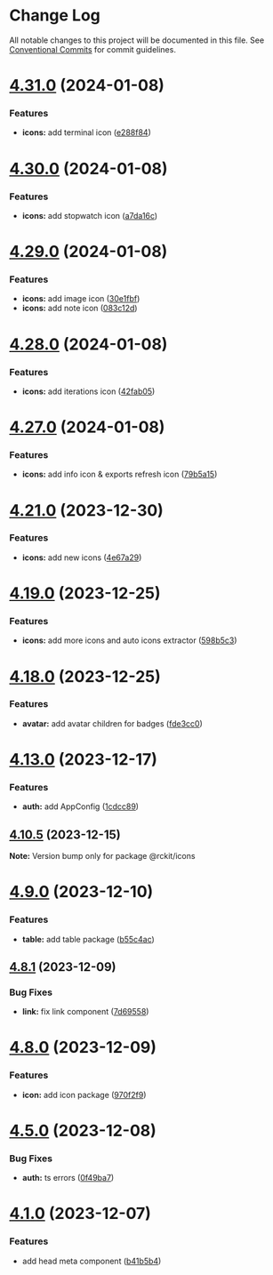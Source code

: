 # Change Log

All notable changes to this project will be documented in this file.
See [Conventional Commits](https://conventionalcommits.org) for commit guidelines.

# [4.31.0](https://github.com/lskjs/lskjs/compare/v4.30.0...v4.31.0) (2024-01-08)


### Features

* **icons:** add terminal icon ([e288f84](https://github.com/lskjs/lskjs/commit/e288f841554ebfe9e47a3f45ce8dd46cbb1b7513))





# [4.30.0](https://github.com/lskjs/lskjs/compare/v4.29.0...v4.30.0) (2024-01-08)


### Features

* **icons:** add stopwatch icon ([a7da16c](https://github.com/lskjs/lskjs/commit/a7da16c4d757f8bede1a7e93605efdfd47694666))





# [4.29.0](https://github.com/lskjs/lskjs/compare/v4.28.0...v4.29.0) (2024-01-08)


### Features

* **icons:** add image icon ([30e1fbf](https://github.com/lskjs/lskjs/commit/30e1fbfd59cefa944e1e828aef8b89acb18f18ea))
* **icons:** add note icon ([083c12d](https://github.com/lskjs/lskjs/commit/083c12d3bc012629e3e6b2f6ab100e73a9177f37))





# [4.28.0](https://github.com/lskjs/lskjs/compare/v4.27.0...v4.28.0) (2024-01-08)


### Features

* **icons:** add iterations icon ([42fab05](https://github.com/lskjs/lskjs/commit/42fab05fe5a6d2302734129982722c63805435e4))





# [4.27.0](https://github.com/lskjs/lskjs/compare/v4.26.3...v4.27.0) (2024-01-08)


### Features

* **icons:** add info icon & exports refresh icon ([79b5a15](https://github.com/lskjs/lskjs/commit/79b5a15534cbddeb98c736108cf1a4534906d8b0))





# [4.21.0](https://github.com/lskjs/lskjs/compare/v4.20.0...v4.21.0) (2023-12-30)


### Features

* **icons:** add new icons ([4e67a29](https://github.com/lskjs/lskjs/commit/4e67a29a3d046e0acaefa87c37142c9a1dea9c68))





# [4.19.0](https://github.com/lskjs/lskjs/compare/v4.18.0...v4.19.0) (2023-12-25)


### Features

* **icons:** add more icons and auto icons extractor ([598b5c3](https://github.com/lskjs/lskjs/commit/598b5c36363d50897080ff42d385541537b21dd9))





# [4.18.0](https://github.com/lskjs/lskjs/compare/v4.17.0...v4.18.0) (2023-12-25)


### Features

* **avatar:** add avatar children for badges ([fde3cc0](https://github.com/lskjs/lskjs/commit/fde3cc0f74448aa429f162c5fef8fa0a7decadc3))





# [4.13.0](https://github.com/lskjs/lskjs/compare/v4.12.0...v4.13.0) (2023-12-17)


### Features

* **auth:** add AppConfig ([1cdcc89](https://github.com/lskjs/lskjs/commit/1cdcc894d2e7c76b82db292eaf142f7560369bed))





## [4.10.5](https://github.com/lskjs/lskjs/compare/v4.10.4...v4.10.5) (2023-12-15)

**Note:** Version bump only for package @rckit/icons





# [4.9.0](https://github.com/lskjs/lskjs/compare/v4.8.2...v4.9.0) (2023-12-10)


### Features

* **table:** add table package ([b55c4ac](https://github.com/lskjs/lskjs/commit/b55c4ac41c7212bdc5c021880726a471be2786f8))





## [4.8.1](https://github.com/lskjs/lskjs/compare/v4.8.0...v4.8.1) (2023-12-09)


### Bug Fixes

* **link:** fix link component ([7d69558](https://github.com/lskjs/lskjs/commit/7d69558159902d9d27de1ff3ed35a36c8835e1e3))





# [4.8.0](https://github.com/lskjs/lskjs/compare/v4.7.0...v4.8.0) (2023-12-09)


### Features

* **icon:** add icon package ([970f2f9](https://github.com/lskjs/lskjs/commit/970f2f908fd564d1edf8415fc6a2db270a99a8bc))





# [4.5.0](https://github.com/lskjs/lskjs/compare/v4.4.0...v4.5.0) (2023-12-08)


### Bug Fixes

* **auth:** ts errors ([0f49ba7](https://github.com/lskjs/lskjs/commit/0f49ba7e25d0b07c6b2b4f884bd21e523bb37bbf))





# [4.1.0](https://github.com/lskjs/lskjs/compare/v2.7.4...v4.1.0) (2023-12-07)


### Features

* add head meta component ([b41b5b4](https://github.com/lskjs/lskjs/commit/b41b5b4c1d5c0c9e6b1dd51ca1118b5dd2c95fde))
